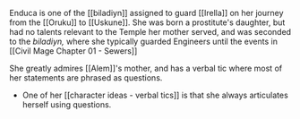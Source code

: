 Enduca is one of the [[biladiyn]] assigned to guard [[Irella]] on her journey from the [[Oruku]] to [[Uskune]]. She was born a prostitute's daughter, but had no talents relevant to the Temple her mother served, and was seconded to the *biladiyn,* where she typically guarded Engineers until the events in [[Civil Mage Chapter 01 - Sewers]]

She greatly admires [[Alem]]'s mother, and has a verbal tic where most of her statements are phrased as questions.

-   One of her [[character ideas - verbal tics]] is that she always articulates herself using questions.
